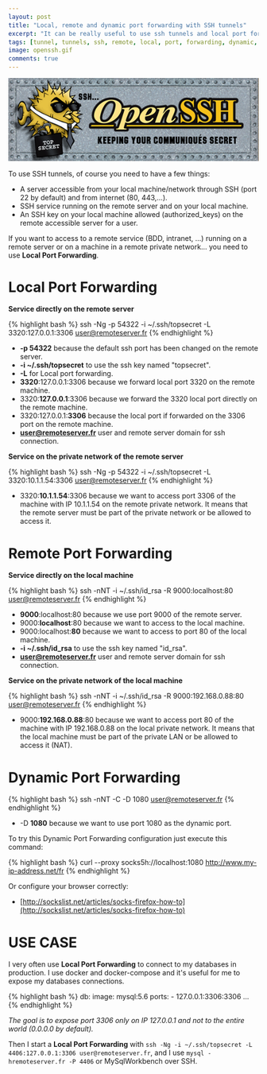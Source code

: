 ```yaml
---
layout: post
title: "Local, remote and dynamic port forwarding with SSH tunnels"
excerpt: "It can be really useful to use ssh tunnels and local port forwarding to access servers, databases or more generally services running on remote LAN. With Remote port forwarding we can access a local machine from outside internet easily."
tags: [tunnel, tunnels, ssh, remote, local, port, forwarding, dynamic, databases, firewall, private]
image: openssh.gif
comments: true
---
```


![Docker](/images/posts/openssh.gif)

To use SSH tunnels, of course you need to have a few things:

* A server accessible from your local machine/network through SSH (port 22 by default) and from internet (80, 443,...).
* SSH service running on the remote server and on your local machine.
* An SSH key on your local machine allowed (authorized_keys) on the remote accessible server for a user.

If you want to access to a remote service (BDD, intranet, ...) running on a remote server
or on a machine in a remote private network... you need to use **Local Port Forwarding**.

# Local Port Forwarding

**Service directly on the remote server**

{% highlight bash %}
ssh -Ng -p 54322 -i ~/.ssh/topsecret -L 3320:127.0.0.1:3306 user@remoteserver.fr
{% endhighlight %}

* **-p 54322** because the default ssh port has been changed on the remote server.
* **-i ~/.ssh/topsecret** to use the ssh key named "topsecret".
* **-L** for Local port forwarding.
* **3320**:127.0.0.1:3306 because we forward local port 3320 on the remote machine.
* 3320:**127.0.0.1**:3306 because we forward the 3320 local port directly on the remote machine.
* 3320:127.0.0.1:**3306** because the local port if forwarded on the 3306 port on the remote machine.
* **user@remoteserver.fr** user and remote server domain for ssh connection.

**Service on the private network of the remote server**

{% highlight bash %}
ssh -Ng -p 54322 -i ~/.ssh/topsecret -L 3320:10.1.1.54:3306 user@remoteserver.fr
{% endhighlight %}

* 3320:**10.1.1.54**:3306 because we want to access port 3306 of the machine with IP 10.1.1.54 on the remote private network.
It means that the remote server must be part of the private network or be allowed to access it.

# Remote Port Forwarding

**Service directly on the local machine**

{% highlight bash %}
ssh -nNT -i ~/.ssh/id_rsa -R 9000:localhost:80 user@remoteserver.fr
{% endhighlight %}

* **9000**:localhost:80 because we use port 9000 of the remote server.
* 9000:**localhost**:80 because we want to access to the local machine.
* 9000:localhost:**80** because we want to access to port 80 of the local machine.
* **-i ~/.ssh/id_rsa** to use the ssh key named "id_rsa".
* **user@remoteserver.fr** user and remote server domain for ssh connection.

**Service on the private network of the local machine**

{% highlight bash %}
ssh -nNT -i ~/.ssh/id_rsa -R 9000:192.168.0.88:80 user@remoteserver.fr
{% endhighlight %}

* 9000:**192.168.0.88**:80 because we want to access port 80 of the machine with IP 192.168.0.88 on the local private network.
It means that the local machine must be part of the private LAN or be allowed to access it (NAT).

# Dynamic Port Forwarding

{% highlight bash %}
ssh -nNT -C -D 1080 user@remoteserver.fr
{% endhighlight %}

* -D **1080** because we want to use port 1080 as the dynamic port.

To try this Dynamic Port Forwarding configuration just execute this command:

{% highlight bash %}
curl --proxy socks5h://localhost:1080 http://www.my-ip-address.net/fr
{% endhighlight %}

Or configure your browser correctly:

* [http://sockslist.net/articles/socks-firefox-how-to](http://sockslist.net/articles/socks-firefox-how-to)


# USE CASE

I very often use **Local Port Forwarding** to connect to my databases in production.
I use docker and docker-compose and it's useful for me to expose my databases connections.

{% highlight bash %}
db:
  image: mysql:5.6
  ports:
    - 127.0.0.1:3306:3306
  ...
{% endhighlight %}

_The goal is to expose port 3306 only on IP 127.0.0.1 and not to the entire world (0.0.0.0 by default)._

Then I start a **Local Port Forwarding** with `ssh -Ng -i ~/.ssh/topsecret -L 4406:127.0.0.1:3306 user@remoteserver.fr`,
and I use `mysql -hremoteserver.fr -P 4406` or MySqlWorkbench over SSH.